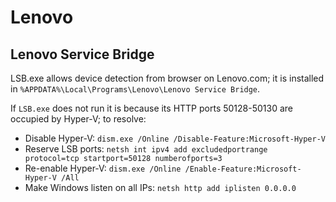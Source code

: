 # Lenovo

## Lenovo Service Bridge
LSB.exe allows device detection from browser on Lenovo.com; it is installed in
`%APPDATA%\Local\Programs\Lenovo\Lenovo Service Bridge`.

If `LSB.exe` does not run it is because its HTTP ports 50128-50130 are occupied
by Hyper-V; to resolve:

* Disable Hyper-V: `dism.exe /Online /Disable-Feature:Microsoft-Hyper-V`
* Reserve LSB ports: `netsh int ipv4 add excludedportrange protocol=tcp startport=50128 numberofports=3`
* Re-enable Hyper-V: `dism.exe /Online /Enable-Feature:Microsoft-Hyper-V /All`
* Make Windows listen on all IPs: `netsh http add iplisten 0.0.0.0`
